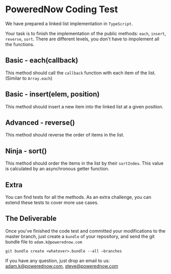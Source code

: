PoweredNow Coding Test
======================

We have prepared a linked list implementation in `TypeScript`.

Your task is to finish the implementation of the public methods:
`each`, `insert`, `reverse`, `sort`. There are different levels, you don't have to
impolement all the functions.


Basic - each(callback)
----------------------
This method should call the `callback` function with each item of the list. (Similar to `Array.each`)


Basic - insert(elem, position)
------------------------------
This method should insert a new item into the linked list at a given position.


Advanced - reverse()
--------------------
This method should reverse the order of items in the list.


Ninja - sort()
--------------
This method should order the items in the list by their `sortIndex`.
This value is calculated by an asynchronous getter function.


Extra
-----

You can find tests for all the methods. As an extra challenge, you can extend these tests to
cover more use cases.



The Deliverable
---------------

Once you've finished the code test and committed your modifications to the master branch, just create a `bundle` of your repository, and send the git bundle file to `adam.k@powerednow.com`

    git bundle create <whatever>.bundle --all —branches


If you have any question, just drop an email to us: adam.k@powerednow.com, steve@powerednow.com

